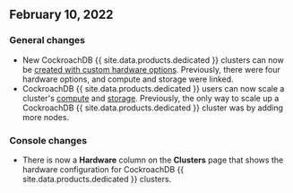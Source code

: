 ## February 10, 2022

<h3>General changes</h3>

- New CockroachDB {{ site.data.products.dedicated }} clusters can now be [created with custom hardware options](https://www.cockroachlabs.com/docs/cockroachcloud/create-your-cluster). Previously, there were four hardware options, and compute and storage were linked.
- CockroachDB {{ site.data.products.dedicated }} users can now scale a cluster's [compute](https://www.cockroachlabs.com/docs/cockroachcloud/cluster-management) and [storage](https://www.cockroachlabs.com/docs/cockroachcloud/cluster-management). Previously, the only way to scale up a CockroachDB {{ site.data.products.dedicated }} cluster was by adding more nodes.

<h3>Console changes</h3>

- There is now a **Hardware** column on the **Clusters** page that shows the hardware configuration for CockroachDB {{ site.data.products.dedicated }} clusters.

